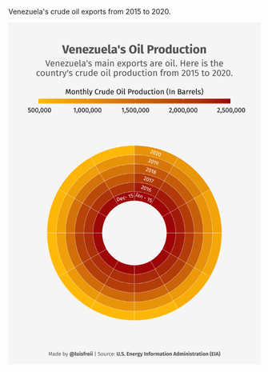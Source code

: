Venezuela's crude oil exports from 2015 to 2020.

![alt text](https://github.com/luisfrein/-30DayChartChallenge/blob/master/2021/11.Circular/11.Circular.png)
